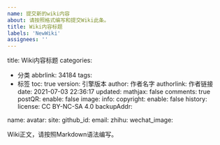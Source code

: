 ```yaml
---
name: 提交新的wiki内容
about: 请按照格式编写和提交Wiki此条。
title: Wiki内容标题
labels: 'NewWiki'
assignees: ''
---
```


title: Wiki内容标题
categories:
  - 分类
abbrlink: 34184
tags:
  - 标签
toc: true
version: 引擎版本
author: 作者名字
authorlink: 作者链接
date: 2021-07-03 22:36:17
updated:
mathjax: false
comments: true
postQR: 
	enable: false
	image: 
	info: 
copyright: 
	enable: false
	history: 
	license: CC BY-NC-SA 4.0
	backupAddr:
<!-- 贡献者信息 -->
name: 
avatar:
site: 
github_id: 
email: 
zhihu: 
wechat_image: 
<!-- wiki正文 -->
Wiki正文，请按照Markdown语法编写。
